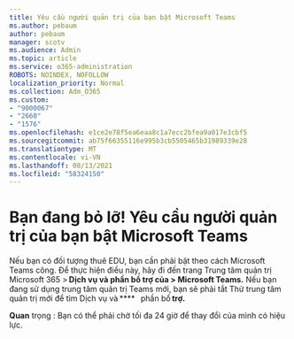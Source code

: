 ```yaml
---
title: Yêu cầu người quản trị của bạn bật Microsoft Teams
ms.author: pebaum
author: pebaum
manager: scotv
ms.audience: Admin
ms.topic: article
ms.service: o365-administration
ROBOTS: NOINDEX, NOFOLLOW
localization_priority: Normal
ms.collection: Adm_O365
ms.custom:
- "9000067"
- "2660"
- "1576"
ms.openlocfilehash: e1ce2e78f5ea6eaa8c1a7ecc2bfea9a017e3cbf5
ms.sourcegitcommit: ab75f66355116e995b3cb5505465b31989339e28
ms.translationtype: MT
ms.contentlocale: vi-VN
ms.lasthandoff: 08/13/2021
ms.locfileid: "58324150"
---
```

# <a name="youre-missing-out-ask-your-admin-to-enable-microsoft-teams"></a>Bạn đang bỏ lỡ! Yêu cầu người quản trị của bạn bật Microsoft Teams

Nếu bạn có đối tượng thuê EDU, bạn cần phải bật theo cách Microsoft Teams công. Để thực hiện điều này, hãy đi đến trang Trung tâm quản trị Microsoft 365 > **Dịch vụ và phần bổ trợ của > Microsoft Teams.** Nếu bạn đang sử dụng trung tâm quản trị Teams mới, bạn sẽ phải tắt Thử trung tâm quản trị mới để tìm Dịch vụ và ****   phần bổ **trợ.** 

**Quan** trọng : Bạn có thể phải chờ tối đa 24 giờ để thay đổi của mình có hiệu lực.